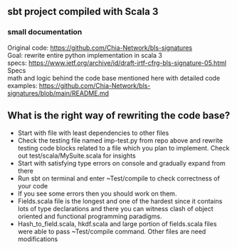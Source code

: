 ## sbt project compiled with Scala 3

### small documentation

Original code: https://github.com/Chia-Network/bls-signatures
<br />
Goal: rewrite entire python implementation in scala 3
<br />
specs: https://www.ietf.org/archive/id/draft-irtf-cfrg-bls-signature-05.html
Specs
<br />
math and logic behind the code base mentioned here with detailed code examples: https://github.com/Chia-Network/bls-signatures/blob/main/README.md

## What is the right way of rewriting the code base?
* Start with file with least dependencies to other files
* Check the testing file named imp-test.py from repo above and rewrite testing code blocks related to a file which you plan to implement. Check out test/scala/MySuite.scala for insights
* Start with satisfying type errors on console and gradually expand from there
* Run sbt on terminal and enter ~Test/compile to check correctness of your code
* If you see some errors then you should work on them.
* Fields.scala file is the longest and one of the hardest since it contains lots of type declarations and there you can witness clash of object oriented and functional programming paradigms.
* Hash_to_field.scala, hkdf.scala and large portion of fields.scala files were able to pass  ~Test/compile command. Other files are need modifications

